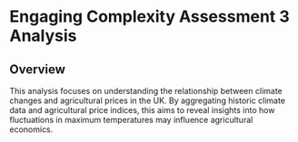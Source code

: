 # Engaging Complexity Assessment 3 Analysis

## Overview
This analysis focuses on understanding the relationship between climate changes and agricultural prices in the UK. By aggregating historic climate data and agricultural price indices, this aims to reveal insights into how fluctuations in maximum temperatures may influence agricultural economics.